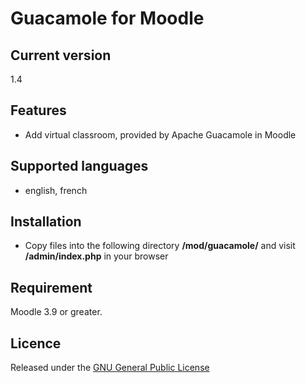 # Guacamole for Moodle #

## Current version ##

1.4

## Features ##
- Add virtual classroom, provided by Apache Guacamole in Moodle

## Supported languages ##
- english, french

## Installation ##

- Copy files into the following directory **/mod/guacamole/** and visit **/admin/index.php** in your browser

## Requirement ##

Moodle 3.9 or greater.

## Licence ##

Released under the [GNU General Public License](https://opensource.org/licenses/GPL-3.0)
